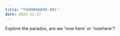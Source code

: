 ```yaml
---
title: "YOURNOWHERE-001"
date: 2023-12-27
---
```


Explore the paradox, are we 'now here' or 'nowhere'?

